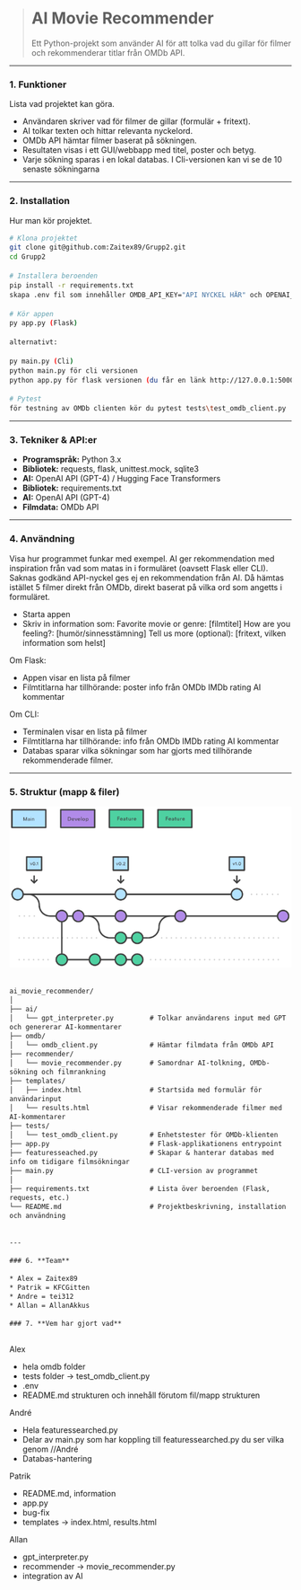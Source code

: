 > # AI Movie Recommender
>
> Ett Python-projekt som använder AI för att tolka vad du gillar för filmer och rekommenderar titlar från OMDb API.

---

### 1. **Funktioner**

Lista vad projektet kan göra.

* Användaren skriver vad för filmer de gillar (formulär + fritext).
* AI tolkar texten och hittar relevanta nyckelord.
* OMDb API hämtar filmer baserat på sökningen.
* Resultaten visas i ett GUI/webbapp med titel, poster och betyg.
* Varje sökning sparas i en lokal databas. I Cli-versionen kan vi se de 10 senaste sökningarna

---

### 2. **Installation**

Hur man kör projektet.
```bash
# Klona projektet
git clone git@github.com:Zaitex89/Grupp2.git
cd Grupp2

# Installera beroenden
pip install -r requirements.txt
skapa .env fil som innehåller OMDB_API_KEY="API NYCKEL HÄR" och OPENAI_API_KEY"API NYCKEL HÄR"

# Kör appen
py app.py (Flask)

alternativt:

py main.py (Cli) 
python main.py för cli versionen
python app.py för flask versionen (du får en länk http://127.0.0.1:5000 som tar dig till hemsidan)

# Pytest
för testning av OMDb clienten kör du pytest tests\test_omdb_client.py
```

---

### 3. **Tekniker & API:er**

* **Programspråk:** Python 3.x
* **Bibliotek:** requests, flask, unittest.mock, sqlite3
* **AI:** OpenAI API (GPT-4) / Hugging Face Transformers
* **Bibliotek:** requirements.txt
* **AI:** OpenAI API (GPT-4)
* **Filmdata:** OMDb API

---

### 4. **Användning**

Visa hur programmet funkar med exempel.
AI ger rekommendation med inspiration från vad som matas in i formuläret (oavsett Flask eller CLI).
Saknas godkänd API-nyckel ges ej en rekommendation från AI. 
Då hämtas istället 5 filmer direkt från OMDb, direkt baserat på vilka ord som angetts i formuläret.

* Starta appen
* Skriv in information som:
    Favorite movie or genre: [filmtitel]
    How are you feeling?: [humör/sinnesstämning]
    Tell us more (optional): [fritext, vilken information som helst]

Om Flask:
* Appen visar en lista på filmer
* Filmtitlarna har tillhörande:
    poster
    info från OMDb
    IMDb rating
    AI kommentar

Om CLI:
* Terminalen visar en lista på filmer
* Filmtitlarna har tillhörande:
    info från OMDb
    IMDb rating
    AI kommentar
* Databas sparar vilka sökningar som har gjorts med tillhörande rekommenderade filmer.

---

### 5. **Struktur (mapp & filer)**

![FlowChart](images/flowchart.png)


```

ai_movie_recommender/
│
├── ai/
│   └── gpt_interpreter.py         # Tolkar användarens input med GPT och genererar AI-kommentarer
├── omdb/
│   └── omdb_client.py             # Hämtar filmdata från OMDb API
├── recommender/
│   └── movie_recommender.py       # Samordnar AI-tolkning, OMDb-sökning och filmrankning
├── templates/
│   ├── index.html                 # Startsida med formulär för användarinput
│   └── results.html               # Visar rekommenderade filmer med AI-kommentarer
├── tests/
│   └── test_omdb_client.py        # Enhetstester för OMDb-klienten
├── app.py                         # Flask-applikationens entrypoint
├── featuresseached.py             # Skapar & hanterar databas med info om tidigare filmsökningar
├── main.py                        # CLI-version av programmet
│
├── requirements.txt               # Lista över beroenden (Flask, requests, etc.)
└── README.md                      # Projektbeskrivning, installation och användning


---

### 6. **Team**

* Alex = Zaitex89
* Patrik = KFCGitten
* Andre = tei312    
* Allan = AllanAkkus

### 7. **Vem har gjort vad**
 
```
Alex
* hela omdb folder
* tests folder -> test_omdb_client.py
* .env
* README.md strukturen och innehåll förutom fil/mapp strukturen

André 
* Hela featuressearched.py 
* Delar av main.py som har koppling till featuressearched.py du ser vilka genom //André
* Databas-hantering

Patrik
* README.md, information
* app.py
* bug-fix
* templates -> index.html, results.html

Allan
* gpt_interpreter.py
* recommender -> movie_recommender.py
* integration av AI

```
